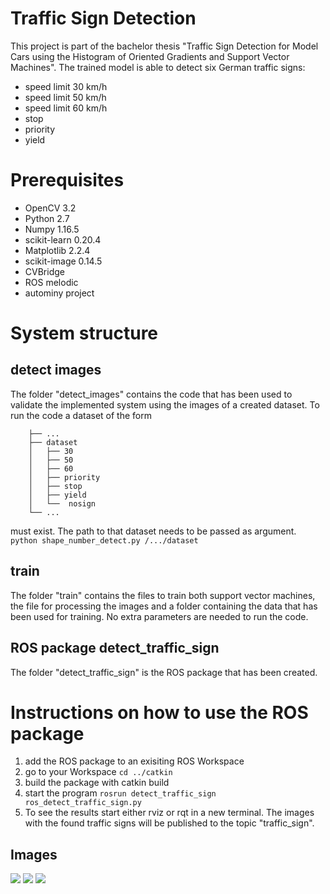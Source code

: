 # Traffic Sign Detection

This project is part of the bachelor thesis "Traffic Sign Detection for Model Cars using the Histogram of Oriented Gradients and Support Vector Machines".
The trained model is able to detect six German traffic signs:

- speed limit 30 km/h
- speed limit 50 km/h
- speed limit 60 km/h
- stop
- priority
- yield

# Prerequisites

- OpenCV 3.2
- Python 2.7
- Numpy 1.16.5
- scikit-learn 0.20.4
- Matplotlib 2.2.4
- scikit-image 0.14.5
- CVBridge
- ROS melodic
- autominy project


# System structure

## detect images
The folder "detect_images" contains the code that has been used to validate the implemented system using the images of a created dataset.
To run the code a dataset of the form
```	.
	├── ...
	├── dataset
	│   ├── 30
	│   ├── 50
	│   ├── 60
	│   ├── priority
	│   ├── stop
	│   ├── yield
	│   └──  nosign
	└── ...
```
must exist. The path to that dataset needs to be passed as argument.
   ```python shape_number_detect.py /.../dataset ```

## train
The folder "train" contains the files to train both support vector machines, the file for processing the images and a folder containing the data that has been used for training.
No extra parameters are needed to run the code.

## ROS package detect_traffic_sign
The folder "detect_traffic_sign" is the ROS package that has been created.

# Instructions on how to use the ROS package
1. add the ROS package to an exisiting ROS Workspace
2. go to your Workspace
   ```cd ../catkin```
3. build the package with catkin build
4. start the program
   ```rosrun detect_traffic_sign ros_detect_traffic_sign.py```
3. To see the results start either rviz or rqt in a new terminal. The images with the found traffic signs will be published to the topic "traffic_sign".

## Images

<img src="https://user-images.githubusercontent.com/46397845/88280803-cbaedb00-cce6-11ea-8a73-31783e524b0d.jpg">
<img src="https://user-images.githubusercontent.com/46397845/88280795-c94c8100-cce6-11ea-9acf-bff941424a9f.jpg">
<img src="https://user-images.githubusercontent.com/46397845/88280797-ca7dae00-cce6-11ea-9547-81f260bf6f4a.jpg">
